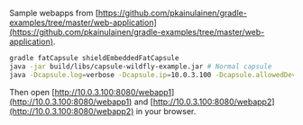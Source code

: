 Sample webapps from [https://github.com/pkainulainen/gradle-examples/tree/master/web-application](https://github.com/pkainulainen/gradle-examples/tree/master/web-application).

``` bash
gradle fatCapsule shieldEmbeddedFatCapsule
java -jar build/libs/capsule-wildfly-example.jar # Normal capsule
java -Dcapsule.log=verbose -Dcapsule.ip=10.0.3.100 -Dcapsule.allowedDevices=\"c\ 1:3\ rwm\" -jar build/libs/capsule-wildfly-example-shield.jar -b=10.0.3.100 -bmanagement=10.0.3.100
```
Then open [http://10.0.3.100:8080/webapp1](http://10.0.3.100:8080/webapp1) and [http://10.0.3.100:8080/webapp2](http://10.0.3.100:8080/webapp2) in your browser.
